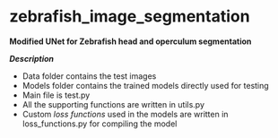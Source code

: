 # zebrafish_image_segmentation

**Modified UNet for Zebrafish head and operculum segmentation**

**_Description_**
- Data folder contains the test images
- Models folder contains the trained models directly used for testing
- Main file is test.py
- All the supporting functions are written in utils.py
- Custom _loss functions_ used in the models are written in loss_functions.py for compiling the model

